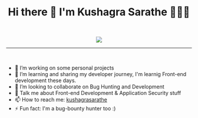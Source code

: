 <h1 align="center">Hi there 👋 I'm Kushagra Sarathe 👨🏻‍💻</h1>

  <br>
  
<p align="center">
  <img src="https://c.tenor.com/YUzRkMOL-3EAAAAC/programming-computer-frog.gif"/>
<!-- <img src="https://c.tenor.com/GfSX-u7VGM4AAAAC/coding.gif"/> -->
<!--   <img src="https://s.4cdn.org/image/title/115.gif"> -->
<!--   <img src="https://s.4cdn.org/image/title/100.gif"> -->
</p>

<hr>
<br>

- 🔭 I’m working on some personal projects
- 🌱 I’m learning and sharing my developer journey, I'm learnig Front-end development these days.
- 👯 I’m looking to collaborate on Bug Hunting and Development
- 💬 Talk me about Front-end Development & Application Security stuff 
- 📫 How to reach me: [kushagrasarathe](https://twitter.com/kushagrasarathe)
- ⚡ Fun fact: I'm a bug-bounty hunter too :)
